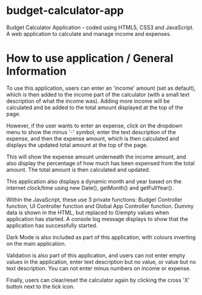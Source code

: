 # budget-calculator-app
Budget Calculator Application - coded using HTML5, CSS3 and JavaScript. A web application to calculate and manage income and expenses.


# How to use application / General Information

To use this application, users can enter an 'income' amount (set as default), which is then added to the income part of the calculator (with a small text description of what the income was). Adding more income will be calculated and be added to the total amount displayed at the top of the page.

However, if the user wants to enter an expense, click on the dropdown menu to show the minus '-' symbol, enter the text description of the expense, and then the expense amount, which is then calculated and displays the updated total amount at the top of the page. 

This will show the expense amount underneath the income amount, and also display the percentage of how much has been expensed from the total amount. The total amount is then calculated and updated.

This application also displays a dynamic month and year based on the internet clock/time using new Date(), getMonth() and getFullYear().

Within the JavaScript, these use 3 private functions: Budget Controller function, UI Controller function and Global App Controller function. Dummy data is shown in the HTML, but replaced to 0/empty values when application has started. A console log message displays to show that the application has successfully started.

Dark Mode is also included as part of this application, with colours inverting on the main application.

Validation is also part of this application, and users can not enter empty values in the application, enter text description but no value, or value but no text description. You can not enter minus numbers on income or expense.

Finally, users can clear/reset the calculator again by clicking the cross 'X' button next to the tick icon.
